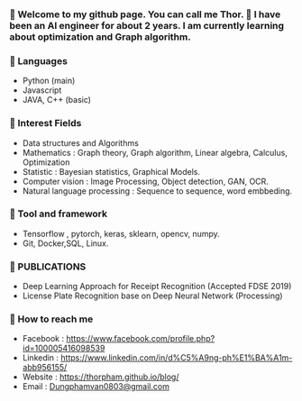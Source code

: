 ### 👋 Welcome to my github page. You can call me Thor. 🔭 I have been an AI engineer for about 2 years. I am currently learning about optimization and Graph algorithm.

<!--
**ThorPham/ThorPham** is a ✨ _special_ ✨ repository because its `README.md` (this file) appears on your GitHub profile.

Here are some ideas to get you started:

- 🔭 I’m currently working on ...
- 🌱 I’m currently learning ...
- 👯 I’m looking to collaborate on ...
- 🤔 I’m looking for help with ...
- 💬 Ask me about ...
- 📫 How to reach me: ...
- 😄 Pronouns: ...
- ⚡ Fun fact: ...
-->
### 🔭 Languages
- Python (main)
- Javascript
- JAVA, C++ (basic)
### 🤔 Interest Fields
- Data structures and Algorithms 
- Mathematics : Graph theory, Graph algorithm, Linear algebra, Calculus, Optimization
- Statistic : Bayesian statistics, Graphical Models. 
- Computer vision : Image Processing, Object detection, GAN, OCR.
- Natural language processing : Sequence to sequence, word embbeding.
### 💬 Tool and framework
- Tensorflow , pytorch, keras, sklearn, opencv, numpy.
- Git, Docker,SQL, Linux.
### 🌱 PUBLICATIONS
- Deep Learning Approach for Receipt Recognition (Accepted FDSE 2019)
- License Plate Recognition base on Deep Neural Network (Processing)

### 👯 How to reach me
- Facebook : https://www.facebook.com/profile.php?id=100005416098539
- Linkedin : https://www.linkedin.com/in/d%C5%A9ng-ph%E1%BA%A1m-abb956155/
- Website : https://thorpham.github.io/blog/
- Email : Dungphamvan0803@gmail.com
